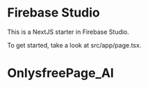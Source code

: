 # Firebase Studio

This is a NextJS starter in Firebase Studio.

To get started, take a look at src/app/page.tsx.
# OnlysfreePage_AI

